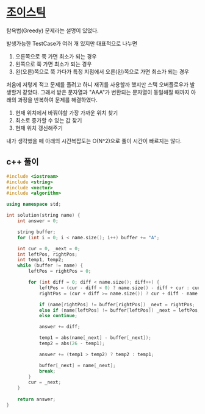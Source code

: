 # [조이스틱](https://programmers.co.kr/learn/courses/30/lessons/42860)

탐욕법(Greedy) 문제라는 설명이 있었다.

발생가능한 TestCase가 여러 개 있지만 대표적으로 나누면
   1. 오른쪽으로 쭉 가면 최소가 되는 경우
   2. 왼쪽으로 쭉 가면 최소가 되는 경우
   3. 왼(오른)쪽으로 쭉 가다가 특정 지점에서 오른(왼)쪽으로 가면 최소가 되는 경우

처음에 저렇게 적고 문제를 풀려고 하니 재귀를 사용할까 했지만 스택 오버플로우가 발생할거 같았다. 
그래서 받은 문자열과 "AAA"가 변환되는 문자열이 동일해질 때까지 아래의 과정을 반복하여 문제를 해결하였다. 
   1. 현재 위치에서 바꿔야할 가장 가까운 위치 찾기
   2. 최소로 증가할 수 있는 값 찾기
   3. 현재 위치 갱신해주기

내가 생각했을 떼 아래의 시간복잡도는 O(N^2)으로 풀이 시간이 빠르지는 않다.

## c++ 풀이
```c++
#include <iostream>
#include <string>
#include <vector>
#include <algorithm>

using namespace std;

int solution(string name) {
    int answer = 0;

    string buffer;
    for (int i = 0; i < name.size(); i++) buffer += "A";

    int cur = 0, _next = 0;
    int leftPos, rightPos;
    int temp1, temp2;
    while (buffer != name) {
        leftPos = rightPos = 0;

        for (int diff = 0; diff < name.size(); diff++) {
            leftPos = (cur - diff < 0) ? name.size() - diff + cur : cur - diff;
            rightPos = (cur + diff >= name.size()) ? cur + diff - name.size() : cur + diff;

            if (name[rightPos] != buffer[rightPos]) _next = rightPos;
            else if (name[leftPos] != buffer[leftPos]) _next = leftPos;
            else continue;

            answer += diff;

            temp1 = abs(name[_next] - buffer[_next]);
            temp2 = abs(26 - temp1);

            answer += (temp1 > temp2) ? temp2 : temp1;

            buffer[_next] = name[_next];
            break;
        }
        cur = _next;
    }
    
    return answer;
}
```
